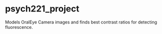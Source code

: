 # psych221_project

Models OralEye Camera images and finds best contrast ratios for detecting fluorescence.
